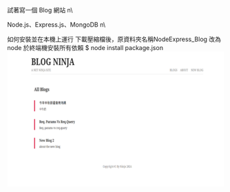 試著寫一個 Blog 網站 n\


Node.js、Express.js、MongoDB  n\


如何安裝並在本機上運行
下載壓縮檔後，原資料夾名稱NodeExpress_Blog 改為 node
於終端機安裝所有依賴
$ node install package.json
![image](https://github.com/huangkuku/NodeExpress_Blog/blob/main/blog.png)
